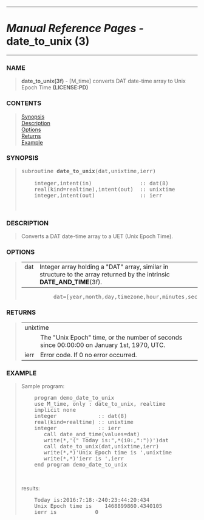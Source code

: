 <?
<body>
  <a name="top" id="top"></a>
  <div id="Container">
    <div id="Content">
      <div class="c13">
        <hr />
        <h1><i>Manual Reference Pages -</i> date_to_unix (3)</h1>
        <hr />
      </div><a name="0"></a>
      <h3><a name="0">NAME</a></h3>
      <blockquote>
        <b>date_to_unix(3f)</b> - [M_time] converts DAT date-time array to Unix Epoch Time <b>(LICENSE:PD)</b>
      </blockquote><a name="contents" id="contents"></a>
      <h3>CONTENTS</h3>
      <blockquote>
        <a href="#1">Synopsis</a><br />
        <a href="#2">Description</a><br />
        <a href="#3">Options</a><br />
        <a href="#4">Returns</a><br />
        <a href="#5">Example</a><br />
      </blockquote><a name="8"></a>
      <h3><a name="8">SYNOPSIS</a></h3>
      <blockquote>
        <pre>
subroutine <b>date_to_unix</b>(dat,unixtime,ierr)
<br />    integer,intent(in)               :: dat(8)
    real(kind=realtime),intent(out)  :: unixtime
    integer,intent(out)              :: ierr
<br />
</pre>
      </blockquote><a name="2"></a>
      <h3><a name="2">DESCRIPTION</a></h3>
      <blockquote>
        <p>Converts a DAT date-time array to a UET (Unix Epoch Time).</p>
      </blockquote><a name="3"></a>
      <h3><a name="3">OPTIONS</a></h3>
      <blockquote>
        <table cellpadding="3">
          <tr valign="top">
            <td class="c14" width="6%" nowrap="nowrap">dat</td>
            <td valign="bottom">Integer array holding a "DAT" array, similar in structure to the array returned by the intrinsic
            <b>DATE_AND_TIME</b>(3f).</td>
          </tr>
        </table><!-- .nf -->
        <pre>
          dat=[year,month,day,timezone,hour,minutes,seconds,milliseconds]
</pre>
      </blockquote><a name="4"></a>
      <h3><a name="4">RETURNS</a></h3>
      <blockquote>
        <table cellpadding="3">
          <tr valign="top">
            <td class="c14" colspan="2">unixtime</td>
          </tr>
          <tr valign="top">
            <td width="6%"></td>
            <td>The "Unix Epoch" time, or the number of seconds since 00:00:00 on January 1st, 1970, UTC.</td>
          </tr>
          <tr valign="top">
            <td class="c14" width="6%" nowrap="nowrap">ierr</td>
            <td valign="bottom">Error code. If 0 no error occurred.</td>
          </tr>
        </table>
      </blockquote><a name="5"></a>
      <h3><a name="5">EXAMPLE</a></h3>
      <blockquote>
        Sample program:
        <pre>
    program demo_date_to_unix
    use M_time, only : date_to_unix, realtime
    implicit none
    integer             :: dat(8)
    real(kind=realtime) :: unixtime
    integer             :: ierr
       call date_and_time(values=dat)
       write(*,'(" Today is:",*(i0:,":"))')dat
       call date_to_unix(dat,unixtime,ierr)
       write(*,*)'Unix Epoch time is ',unixtime
       write(*,*)'ierr is ',ierr
    end program demo_date_to_unix
<br />
</pre>results:
        <pre>
    Today is:2016:7:18:-240:23:44:20:434
    Unix Epoch time is    1468899860.4340105
    ierr is            0
</pre>
      </blockquote><a name="6"></a>
    </div>
  </div>
</body>
